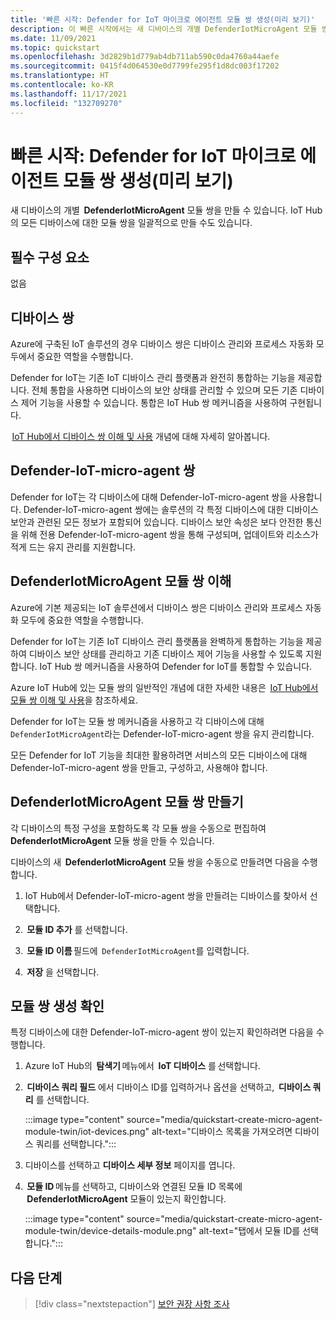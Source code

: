 ```yaml
---
title: '빠른 시작: Defender for IoT 마이크로 에이전트 모듈 쌍 생성(미리 보기)'
description: 이 빠른 시작에서는 새 디바이스의 개별 DefenderIotMicroAgent 모듈 쌍을 만드는 방법에 대해 알아봅니다.
ms.date: 11/09/2021
ms.topic: quickstart
ms.openlocfilehash: 3d2829b1d779ab4db711ab590c0da4760a44aefe
ms.sourcegitcommit: 0415f4d064530e0d7799fe295f1d8dc003f17202
ms.translationtype: HT
ms.contentlocale: ko-KR
ms.lasthandoff: 11/17/2021
ms.locfileid: "132709270"
---
```

# <a name="quickstart-create-a-defender-for-iot-micro-agent-module-twin-preview"></a>빠른 시작: Defender for IoT 마이크로 에이전트 모듈 쌍 생성(미리 보기)

새 디바이스의 개별  **DefenderIotMicroAgent** 모듈 쌍을 만들 수 있습니다. IoT Hub의 모든 디바이스에 대한 모듈 쌍을 일괄적으로 만들 수도 있습니다. 

## <a name="prerequisites"></a>필수 구성 요소

없음

## <a name="device-twins"></a>디바이스 쌍 

Azure에 구축된 IoT 솔루션의 경우 디바이스 쌍은 디바이스 관리와 프로세스 자동화 모두에서 중요한 역할을 수행합니다. 

Defender for IoT는 기존 IoT 디바이스 관리 플랫폼과 완전히 통합하는 기능을 제공합니다. 전체 통합을 사용하면 디바이스의 보안 상태를 관리할 수 있으며 모든 기존 디바이스 제어 기능을 사용할 수 있습니다. 통합은 IoT Hub 쌍 메커니즘을 사용하여 구현됩니다. 

 [IoT Hub에서 디바이스 쌍 이해 및 사용](../../iot-hub/iot-hub-devguide-device-twins.md) 개념에 대해 자세히 알아봅니다. 

## <a name="defender-iot-micro-agent-twins"></a>Defender-IoT-micro-agent 쌍 

Defender for IoT는 각 디바이스에 대해 Defender-IoT-micro-agent 쌍을 사용합니다. Defender-IoT-micro-agent 쌍에는 솔루션의 각 특정 디바이스에 대한 디바이스 보안과 관련된 모든 정보가 포함되어 있습니다. 디바이스 보안 속성은 보다 안전한 통신을 위해 전용 Defender-IoT-micro-agent 쌍을 통해 구성되며, 업데이트와 리소스가 적게 드는 유지 관리를 지원합니다. 

## <a name="understanding-defenderiotmicroagent-module-twins"></a>DefenderIotMicroAgent 모듈 쌍 이해 

Azure에 기본 제공되는 IoT 솔루션에서 디바이스 쌍은 디바이스 관리와 프로세스 자동화 모두에 중요한 역할을 수행합니다.

Defender for IoT는 기존 IoT 디바이스 관리 플랫폼을 완벽하게 통합하는 기능을 제공하여 디바이스 보안 상태를 관리하고 기존 디바이스 제어 기능을 사용할 수 있도록 지원합니다. IoT Hub 쌍 메커니즘을 사용하여 Defender for IoT를 통합할 수 있습니다.  

Azure IoT Hub에 있는 모듈 쌍의 일반적인 개념에 대한 자세한 내용은  [IoT Hub에서 모듈 쌍 이해 및 사용](../../iot-hub/iot-hub-devguide-module-twins.md)을 참조하세요.

Defender for IoT는 모듈 쌍 메커니즘을 사용하고 각 디바이스에 대해 `DefenderIotMicroAgent`라는 Defender-IoT-micro-agent 쌍을 유지 관리합니다. 

모든 Defender for IoT 기능을 최대한 활용하려면 서비스의 모든 디바이스에 대해 Defender-IoT-micro-agent 쌍을 만들고, 구성하고, 사용해야 합니다. 

## <a name="create-defenderiotmicroagent-module-twin"></a>DefenderIotMicroAgent 모듈 쌍 만들기 

각 디바이스의 특정 구성을 포함하도록 각 모듈 쌍을 수동으로 편집하여 **DefenderIotMicroAgent** 모듈 쌍을 만들 수 있습니다. 

디바이스의 새  **DefenderIotMicroAgent** 모듈 쌍을 수동으로 만들려면 다음을 수행합니다. 

1. IoT Hub에서 Defender-IoT-micro-agent 쌍을 만들려는 디바이스를 찾아서 선택합니다. 

1.  **모듈 ID 추가** 를 선택합니다. 

1.  **모듈 ID 이름** 필드에  `DefenderIotMicroAgent`를 입력합니다. 

1.  **저장** 을 선택합니다. 

## <a name="verify-the-creation-of-a-module-twin"></a>모듈 쌍 생성 확인 

특정 디바이스에 대한 Defender-IoT-micro-agent 쌍이 있는지 확인하려면 다음을 수행합니다. 

1. Azure IoT Hub의  **탐색기** 메뉴에서  **IoT 디바이스** 를 선택합니다. 

1.  **디바이스 쿼리 필드** 에서 디바이스 ID를 입력하거나 옵션을 선택하고,  **디바이스 쿼리** 를 선택합니다.  

    :::image type="content" source="media/quickstart-create-micro-agent-module-twin/iot-devices.png" alt-text="디바이스 목록을 가져오려면 디바이스 쿼리를 선택합니다.":::

1. 디바이스를 선택하고 **디바이스 세부 정보** 페이지를 엽니다. 

1.  **모듈 ID** 메뉴를 선택하고, 디바이스와 연결된 모듈 ID 목록에  **DefenderIotMicroAgent** 모듈이 있는지 확인합니다.  

    :::image type="content" source="media/quickstart-create-micro-agent-module-twin/device-details-module.png" alt-text="탭에서 모듈 ID를 선택합니다.":::

## <a name="next-steps"></a>다음 단계 

> [!div class="nextstepaction"]
> [보안 권장 사항 조사](quickstart-investigate-security-recommendations.md)

